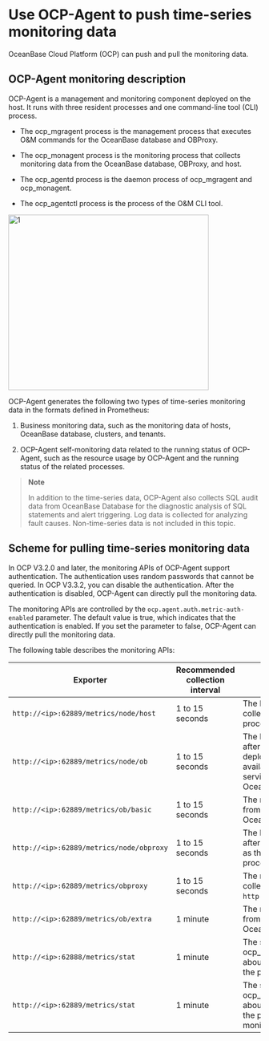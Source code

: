 # Use OCP-Agent to push time-series monitoring data

OceanBase Cloud Platform (OCP) can push and pull the monitoring data.

## OCP-Agent monitoring description

OCP-Agent is a management and monitoring component deployed on the host. It runs with three resident processes and one command-line tool (CLI) process.

* The ocp_mgragent process is the management process that executes O&M commands for the OceanBase database and OBProxy.

* The ocp_monagent process is the monitoring process that collects monitoring data from the OceanBase database, OBProxy, and host.

* The ocp_agentd process is the daemon process of ocp_mgragent and ocp_monagent.

* The ocp_agentctl process is the process of the O&M CLI tool.

<img src="https://obbusiness-private.oss-cn-shanghai.aliyuncs.com/doc/img/ocp/1653546099009-80459fd8-7469-4eed-879d-75f578e8350a.png" width = "400" height = "350" alt="1"/>

OCP-Agent generates the following two types of time-series monitoring data in the formats defined in Prometheus:

1. Business monitoring data, such as the monitoring data of hosts, OceanBase database, clusters, and tenants.

2. OCP-Agent self-monitoring data related to the running status of OCP-Agent, such as the resource usage by OCP-Agent and the running status of the related processes.

> **Note**
>
> In addition to the time-series data, OCP-Agent also collects SQL audit data from OceanBase Database for the diagnostic analysis of SQL statements and alert triggering. Log data is collected for analyzing fault causes. Non-time-series data is not included in this topic.

## Scheme for pulling time-series monitoring data

In OCP V3.2.0 and later, the monitoring APIs of OCP-Agent support authentication. The authentication uses random passwords that cannot be queried. In OCP V3.3.2, you can disable the authentication. After the authentication is disabled, OCP-Agent can directly pull the monitoring data.

The monitoring APIs are controlled by the `ocp.agent.auth.metric-auth-enabled` parameter. The default value is true, which indicates that the authentication is enabled. If you set the parameter to false, OCP-Agent can directly pull the monitoring data.

The following table describes the monitoring APIs:

| Exporter | Recommended collection interval | Description |
|-----------------|----------|--------|
| `http://<ip>:62889/metrics/node/host` | 1 to 15 seconds | The host monitoring data collected by the node_exporter process.  |
| `http://<ip>:62889/metrics/node/ob` | 1 to 15 seconds | The host-level monitoring data after OceanBase Database is deployed, such as the availability of OceanBase services and the status of OceanBase processes.  |
| `http://<ip>:62889/metrics/ob/basic` | 1 to 15 seconds | The monitoring data collected from system tables of OceanBase Database.  |
| `http://<ip>:62889/metrics/node/obproxy` | 1 to 15 seconds | The host-level monitoring data after OBProxy is deployed, such as the status of the obproxy process.  |
| `http://<ip>:62889/metrics/obproxy` | 1 to 15 seconds | The monitoring data of OBProxy collected from `http://localhost:2884/metrics`.  |
| `http://<ip>:62889/metrics/ob/extra` | 1 minute | The monitoring data collected from system tables of OceanBase Database.  |
| `http://<ip>:62888/metrics/stat` | 1 minute | The self-monitoring data of the ocp_mgragent process, mainly about the resource usage by the process.  |
| `http://<ip>:62889/metrics/stat` | 1 minute | The self-monitoring data of the ocp_monagent process, mainly about the resource usage by the process and the status of monitoring collection pipeline.  |
